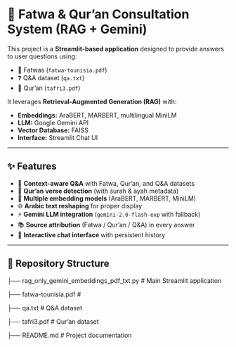 # 🕌 Fatwa & Qur’an Consultation System (RAG + Gemini)

This project is a **Streamlit-based application** designed to provide answers to user questions using:
- 📖 Fatwas (`fatwa-tounisia.pdf`)
- ❓ Q&A dataset (`qa.txt`)
- 📜 Qur’an (`tafri3.pdf`)

It leverages **Retrieval-Augmented Generation (RAG)** with:
- **Embeddings:** AraBERT, MARBERT, multilingual MiniLM
- **LLM:** Google Gemini API
- **Vector Database:** FAISS
- **Interface:** Streamlit Chat UI

---

## ✨ Features
- 🔎 **Context-aware Q&A** with Fatwa, Qur’an, and Q&A datasets
- 📜 **Qur’an verse detection** (with surah & ayah metadata)
- 🧠 **Multiple embedding models** (AraBERT, MARBERT, MiniLM)
- 🌐 **Arabic text reshaping** for proper display
- ⚡ **Gemini LLM integration** (`gemini-2.0-flash-exp` with fallback)
- 📚 **Source attribution** (Fatwa / Qur’an / Q&A) in every answer
- 💬 **Interactive chat interface** with persistent history

---

## 📂 Repository Structure
├── rag_only_gemini_embeddings_pdf_txt.py # Main Streamlit application

├── fatwa-tounisia.pdf # 

├── qa.txt # Q&A dataset 

├── tafri3.pdf # Qur’an dataset 

├── README.md # Project documentation
